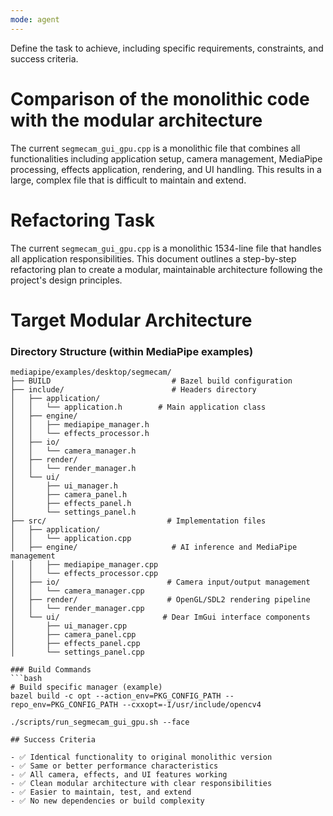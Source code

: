 ```yaml
---
mode: agent
---
```

Define the task to achieve, including specific requirements, constraints, and success criteria.

# Comparison of the monolithic code with the modular architecture
The current `segmecam_gui_gpu.cpp` is a monolithic file that combines all functionalities including application setup, camera management, MediaPipe processing, effects application, rendering, and UI handling. This results in a large, complex file that is difficult to maintain and extend.

# Refactoring Task

The current `segmecam_gui_gpu.cpp` is a monolithic 1534-line file that handles all application responsibilities. This document outlines a step-by-step refactoring plan to create a modular, maintainable architecture following the project's design principles.

# Target Modular Architecture

### Directory Structure (within MediaPipe examples)
```
mediapipe/examples/desktop/segmecam/
├── BUILD                           # Bazel build configuration
├── include/                        # Headers directory
│   ├── application/
│   │   └── application.h        # Main application class
│   ├── engine/
│   │   ├── mediapipe_manager.h
│   │   └── effects_processor.h
│   ├── io/
│   │   └── camera_manager.h
│   ├── render/
│   │   └── render_manager.h
│   └── ui/
│       ├── ui_manager.h
│       ├── camera_panel.h
│       ├── effects_panel.h
│       └── settings_panel.h
├── src/                           # Implementation files
│   ├── application/
│   │   └── application.cpp
│   ├── engine/                     # AI inference and MediaPipe management  
│   │   ├── mediapipe_manager.cpp
│   │   └── effects_processor.cpp
│   ├── io/                        # Camera input/output management
│   │   └── camera_manager.cpp
│   ├── render/                    # OpenGL/SDL2 rendering pipeline
│   │   └── render_manager.cpp
│   └── ui/                       # Dear ImGui interface components
│       ├── ui_manager.cpp
│       ├── camera_panel.cpp
│       ├── effects_panel.cpp
│       └── settings_panel.cpp

### Build Commands
```bash
# Build specific manager (example)
bazel build -c opt --action_env=PKG_CONFIG_PATH --repo_env=PKG_CONFIG_PATH --cxxopt=-I/usr/include/opencv4

./scripts/run_segmecam_gui_gpu.sh --face

## Success Criteria

- ✅ Identical functionality to original monolithic version
- ✅ Same or better performance characteristics
- ✅ All camera, effects, and UI features working
- ✅ Clean modular architecture with clear responsibilities
- ✅ Easier to maintain, test, and extend
- ✅ No new dependencies or build complexity
